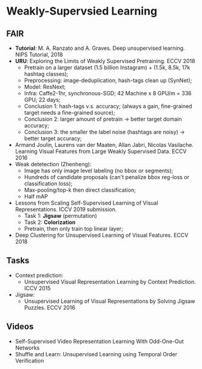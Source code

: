 # Weakly-Supervsied Learning

## FAIR
- **Tutorial**: M. A. Ranzato and A. Graves. Deep unsupervised learning. NIPS Tutorial, 2018
- **URU**: Exploring the Limits of Weakly Supervised Pretraining. ECCV 2018
	- Pretrain on a larger dataset (1.5 billion Instagram) + (1.5k, 8.5k, 17k hashtag classes);
	- Preprocessing: image-deduplication, hash-tags clean up (SynNet);
	- Model: ResNext;
	- Infra: Caffe2-1hr, synchronous-SGD; 42 Machine x 8 GPU/m = 336 GPU; 22 days;
	- Conclusion 1: hash-tags v.s. accuracy; (always a gain, fine-grained target needs a fine-grained source);
	- Conclusion 2: larger amount of pretrain -> better target domain accuracy;
	- Conclusion 3: the smaller the label noise (hashtags are noisy) -> better target accuracy;
- Armand Joulin, Laurens van der Maaten, Allan Jabri, Nicolas Vasilache. Learning Visual Features from Large Weakly Supervised Data. ECCV 2016
- Weak detetection (Zhenheng):
	- Image has only image level labeling (no bbox or segments);
	- Hundreds of candidate proposals (can't penalize bbox reg-loss or classification loss);
	- Max-pooling/top-k then direct classification;
	- Half mAP 
- Lessons from Scaling Self-Supervised Learning of Visual Representations. ICCV 2019 submission.
	- Task 1: **Jigsaw** (permutation)
	- Task 2: **Colorization**
	- Pretrain, then only train top linear layer;
- Deep Clustering for Unsupervised Learning of Visual Features. ECCV 2018

## Tasks
- Context prediction:
	- Unsupervised Visual Representation Learning by Context Prediction. ICCV 2015
- Jigsaw:
	- Unsupervised Learning of Visual Representations by Solving Jigsaw Puzzles. ECCV 2016

## Videos
- Self-Supervised Video Representation Learning With Odd-One-Out Networks
- Shuffle and Learn: Unsupervised Learning using Temporal Order Verification
